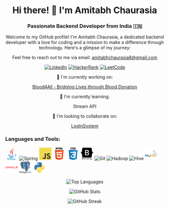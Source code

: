 <!-- Header Section -->
<h1 align="center">Hi there! 👋 I'm Amitabh Chaurasia</h1>
<h3 align="center">Passionate Backend Developer from India 🇮🇳</h3>

<!-- Introduction Section -->
<p align="center">Welcome to my GitHub profile! I'm Amitabh Chaurasia, a dedicated backend developer with a love for coding and a mission to make a difference through technology. Here's a glimpse of my journey:</p>

<!-- Contact Section -->
<p align="center">Feel free to reach out to me via email: <a href="mailto:amitabhchaurasia8@gmail.com">amitabhchaurasia8@gmail.com</a></p>

<!-- Badges Section -->
<p align="center">
  <a href="https://linkedin.com/in/https://rb.gy/crt3ar" target="_blank"><img src="https://raw.githubusercontent.com/rahuldkjain/github-profile-readme-generator/master/src/images/icons/Social/linked-in-alt.svg" alt="LinkedIn" height="30" width="40" /></a>
  <a href="https://www.hackerrank.com/https://www.hackerrank.com/___amitabh" target="_blank"><img src="https://raw.githubusercontent.com/rahuldkjain/github-profile-readme-generator/master/src/images/icons/Social/hackerrank.svg" alt="HackerRank" height="30" width="40" /></a>
  <a href="https://www.leetcode.com/https://leetcode.com/amitabhchaurasia/" target="_blank"><img src="https://raw.githubusercontent.com/rahuldkjain/github-profile-readme-generator/master/src/images/icons/Social/leet-code.svg" alt="LeetCode" height="30" width="40" /></a>
</p>

<!-- Current Projects Section -->
<p align="center">🔭 I'm currently working on:</p>
<p align="center"><a href="https://github.com/Amitabhchaurasia/Bllood4All">Blood4All - Bridging Lives through Blood Donation</a></p>

<!-- Learning Section -->
<p align="center">🌱 I'm currently learning:</p>
<p align="center">Stream API</p>

<!-- Collaboration Section -->
<p align="center">👯 I'm looking to collaborate on:</p>
<p align="center"><a href="https://github.com/Amitabhchaurasia/LogInSystem">LogInSystem</a></p>

<!-- Skill Set Section -->
<h3 align="left">Languages and Tools:</h3>
<p align="left">
  <img src="https://raw.githubusercontent.com/devicons/devicon/master/icons/java/java-original.svg" alt="Java" width="40" height="40"/>
  <img src="https://www.vectorlogo.zone/logos/springio/springio-icon.svg" alt="Spring" width="40" height="40"/>
  <img src="https://raw.githubusercontent.com/devicons/devicon/master/icons/javascript/javascript-original.svg" alt="JavaScript" width="40" height="40"/>
  <img src="https://raw.githubusercontent.com/devicons/devicon/master/icons/html5/html5-original-wordmark.svg" alt="HTML5" width="40" height="40"/>
  <img src="https://raw.githubusercontent.com/devicons/devicon/master/icons/css3/css3-original-wordmark.svg" alt="CSS3" width="40" height="40"/>
  <img src="https://raw.githubusercontent.com/devicons/devicon/master/icons/bootstrap/bootstrap-plain-wordmark.svg" alt="Bootstrap" width="40" height="40"/>
  <img src="https://www.vectorlogo.zone/logos/git-scm/git-scm-icon.svg" alt="Git" width="40" height="40"/>
  <img src="https://www.vectorlogo.zone/logos/apache_hadoop/apache_hadoop-icon.svg" alt="Hadoop" width="40" height="40"/>
  <img src="https://www.vectorlogo.zone/logos/apache_hive/apache_hive-icon.svg" alt="Hive" width="40" height="40"/>
  <img src="https://raw.githubusercontent.com/devicons/devicon/master/icons/mysql/mysql-original-wordmark.svg" alt="MySQL" width="40" height="40"/>
  <img src="https://raw.githubusercontent.com/devicons/devicon/master/icons/oracle/oracle-original.svg" alt="Oracle" width="40" height="40"/>
  <img src="https://raw.githubusercontent.com/devicons/devicon/master/icons/postgresql/postgresql-original-wordmark.svg" alt="PostgreSQL" width="40" height="40"/>
  <img src="https://raw.githubusercontent.com/devicons/devicon/master/icons/python/python-original.svg" alt="Python" width="40" height="40"/>
</p>

<!-- Stats Section -->
<p align="center">
  <img src="https://github-readme-stats.vercel.app/api/top-langs?username=amitabhchaurasia&show_icons=true&locale=en&layout=compact" alt="Top Languages" />
</p>

<p align="center">
  <img src="https://github-readme-stats.vercel.app/api?username=amitabhchaurasia&show_icons=true&locale=en" alt="GitHub Stats" />
</p>

<p align="center">
  <img src="https://github-readme-streak-stats.herokuapp.com/?user=amitabhchaurasia&" alt="GitHub Streak" />
</p>
